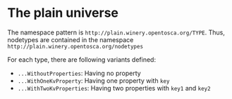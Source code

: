 # The plain universe

The namespace pattern is `http://plain.winery.opentosca.org/TYPE`.
Thus, nodetypes are contained in the namespace `http://plain.winery.opentosca.org/nodetypes`

For each type, there are following variants defined:

- `...WithoutProperties`: Having no property
- `...WithOneKvProperty`: Having one property with `key`
- `...WithTwoKvProperties`: Having two properties with `key1` and `key2`
